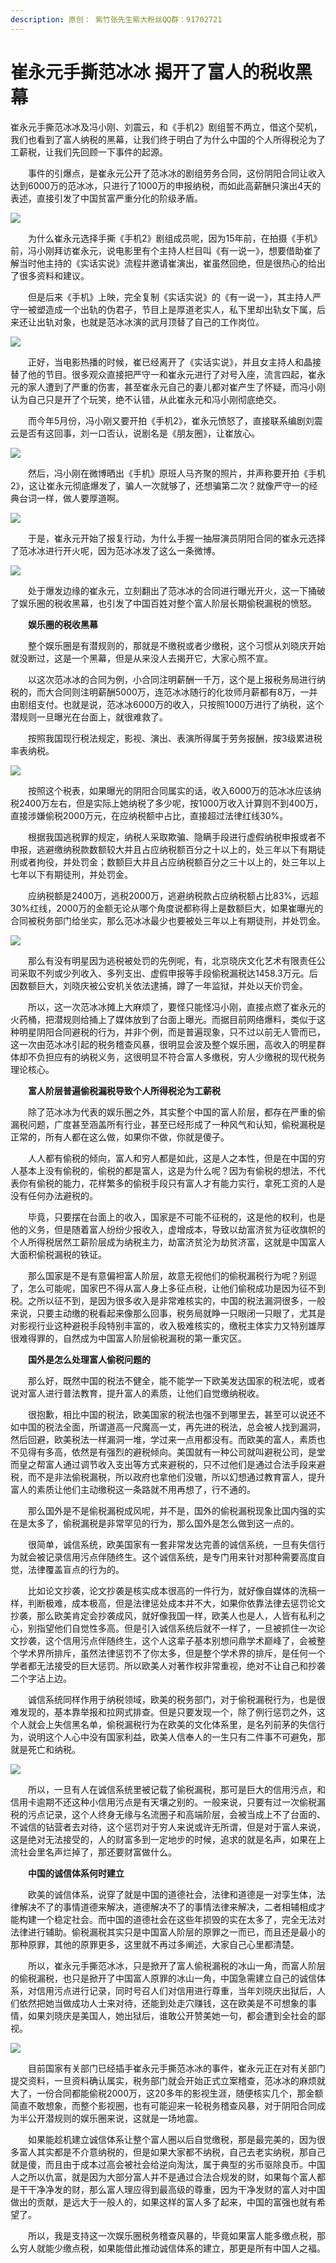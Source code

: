 ```yaml
---
description: 原创： 紫竹张先生紫大粉丝QQ群：91702721
---
```


# 崔永元手撕范冰冰 揭开了富人的税收黑幕

崔永元手撕范冰冰及冯小刚、刘震云，和《手机2》剧组誓不两立，借这个契机，我们也看到了富人纳税的黑幕，让我们终于明白了为什么中国的个人所得税沦为了工薪税，让我们先回顾一下事件的起源。

　　事件的引爆点，是崔永元公开了范冰冰的剧组劳务合同，这份阴阳合同让收入达到6000万的范冰冰，只进行了1000万的申报纳税，而如此高薪酬只演出4天的表述，直接引发了中国贫富严重分化的阶级矛盾。

![](http://e.thsi.cn/img/87a69706339dd173)

　　为什么崔永元选择手撕《手机2》剧组成员呢，因为15年前，在拍摄《手机》前，冯小刚拜访崔永元，说电影里有个主持人栏目叫《有一说一》，想要借助崔了解当时他主持的《实话实说》流程并邀请崔演出，崔虽然回绝，但是很热心的给出了很多资料和建议。

　　但是后来《手机》上映，完全复制《实话实说》的《有一说一》，其主持人严守一被塑造成一个出轨的伪君子，节目上是厚道老实人，私下里却出轨女下属，后来还让出轨对象，也就是范冰冰演的武月顶替了自己的工作岗位。

![](http://e.thsi.cn/img/a2b2d1895361e13b)

　　正好，当电影热播的时候，崔已经离开了《实话实说》，并且女主持人和晶接替了他的节目。很多观众直接把严守一和崔永元进行了对号入座，流言四起，崔永元的家人遭到了严重的伤害，甚至崔永元自己的妻儿都对崔产生了怀疑，而冯小刚认为自己只是开了个玩笑，绝不认错，从此崔永元和冯小刚彻底绝交。

　　而今年5月份，冯小刚又要开拍《手机2》，崔永元愤怒了，直接联系编剧刘震云是否有这回事，刘一口否认，说剧名是《朋友圈》，让崔放心。

![](http://e.thsi.cn/img/7e198c2a3b02912a)

　　然后，冯小刚在微博晒出《手机》原班人马齐聚的照片，并声称要开拍《手机2》，这让崔永元彻底爆发了，骗人一次就够了，还想骗第二次？就像严守一的经典台词一样，做人要厚道啊。

![](http://e.thsi.cn/img/975d5a59ab6f51df)

　　于是，崔永元开始了报复行动，为什么手握一抽屉演员阴阳合同的崔永元选择了范冰冰进行开火呢，因为范冰冰发了这么一条微博。

![](http://e.thsi.cn/img/5168e5ea21e2b80c)

　　处于爆发边缘的崔永元，立刻翻出了范冰冰的合同进行曝光开火，这一下捅破了娱乐圈的税收黑幕，也引发了中国百姓对整个富人阶层长期偷税漏税的愤怒。

　　**娱乐圈的税收黑幕**

　　整个娱乐圈是有潜规则的，那就是不缴税或者少缴税，这个习惯从刘晓庆开始就没断过，这是一个黑幕，但是从来没人去揭开它，大家心照不宣。

　　以这次范冰冰的合同为例，小合同注明薪酬一千万，这个是上报税务局进行纳税的，而大合同则注明薪酬5000万，连范冰冰随行的化妆师月薪都有8万，一并由剧组支付。也就是说，范冰冰6000万的收入，只按照1000万进行了纳税，这个潜规则一旦曝光在台面上，就很难救了。

　　按照我国现行税法规定，影视、演出、表演所得属于劳务报酬，按3级累进税率表纳税。

![](http://e.thsi.cn/img/6d706258190ee844)

　　按照这个税表，如果曝光的阴阳合同属实的话，收入6000万的范冰冰应该纳税2400万左右，但是实际上她纳税了多少呢，按1000万收入计算则不到400万，直接涉嫌偷税2000万元，在应纳税额中占比，直接超过法律红线30%。

　　根据我国逃税罪的规定，纳税人采取欺骗、隐瞒手段进行虚假纳税申报或者不申报，逃避缴纳税款数额较大并且占应纳税额百分之十以上的，处三年以下有期徒刑或者拘役，并处罚金；数额巨大并且占应纳税额百分之三十以上的，处三年以上七年以下有期徒刑，并处罚金。

　　应纳税额是2400万，逃税2000万，逃避纳税款占应纳税额占比83%，远超30%红线，2000万的金额无论从哪个角度说都称得上是数额巨大，如果崔曝光的合同被税务部门给坐实，那么范冰冰最少也要被处三年以上有期徒刑，并处罚金。

![](http://e.thsi.cn/img/698d8afd95d69d63)

　　那么有没有明星因为逃税被处罚的先例呢，有，北京晓庆文化艺术有限责任公司采取不列或少列收入、多列支出、虚假申报等手段偷税漏税达1458.3万元。后因数额巨大，刘晓庆被公安机关依法逮捕，蹲了一年监狱，并处以天价罚金。

　　所以，这一次范冰冰摊上大麻烦了，要怪只能怪冯小刚，直接点燃了崔永元的火药桶，把潜规则给捅上了媒体放到了台面上曝光。而据目前网络爆料，类似于这种明星阴阳合同避税的行为，并非个例，而是普遍现象，只不过以前无人管而已，这一次由范冰冰引起的税务稽查风暴，很明显会波及整个娱乐圈，高收入的明星群体却不负担应有的纳税义务，这很明显不符合富人多缴税，穷人少缴税的现代税务理论核心。

　　**富人阶层普遍偷税漏税导致个人所得税沦为工薪税**

　　除了范冰冰为代表的娱乐圈之外，其实整个中国的富人阶层，都存在严重的偷漏税问题，广度甚至涵盖所有行业，甚至已经形成了一种风气和认知，偷税漏税是正常的，所有人都在这么做，如果你不做，你就是傻子。

　　人人都有偷税的倾向，富人和穷人都是如此，这是人之本性，但是在中国的穷人基本上没有偷税的，偷税的都是富人，这是为什么呢？因为有偷税的想法，不代表你有偷税的能力，花样繁多的偷税手段只有富人才有能力实行，拿死工资的人是没有任何办法避税的。

　　毕竟，只要摆在台面上的收入，国家是不可能不征税的，这是他的权利，也是他的义务，但是随着富人纷纷少报收入，虚增成本，导致以劫富济贫为征收旗帜的个人所得税居然工薪阶层成为纳税主力，劫富济贫沦为劫贫济富，这就是中国富人大面积偷税漏税的铁证。

　　那么国家是不是有意偏袒富人阶层，故意无视他们的偷税漏税行为呢？别逗了，怎么可能呢，国家巴不得从富人身上多征点税，让他们偷税成功是因为征不到税。之所以征不到，是因为很多收入是非常难核实的，中国的税法漏洞很多，一般来说，只要主动缴的税看起来像那么回事，税务局就睁一只眼闭一只眼了，尤其是对影视行业这种避税手段特别丰富的，收入极难核实的，缴税主体实力又特别雄厚很难得罪的，自然成为中国富人阶层偷税漏税的第一重灾区。

　　**国外是怎么处理富人偷税问题的**

　　那么好，既然中国的税法不健全，能不能学一下欧美发达国家的税法呢，或者说对富人进行普法教育，提升富人的素质，让他们自觉缴纳税收。

　　很抱歉，相比中国的税法，欧美国家的税法也强不到哪里去，甚至可以说还不如中国的税法全面，所谓道高一尺魔高一丈，再先进的税法，总会被人找到漏洞，然后回避，欧美税法一样漏洞一堆，学过来一点用都没有。而欧美的富人，素质也不见得有多高，依然是有强烈的避税倾向。美国就有一种公司就叫避税公司，是堂而皇之帮富人通过调节收入支出等方式来避税的，只不过他们是通过合法手段来避税，而不是非法偷税漏税，所以政府也拿他们没辙，所以幻想通过教育富人，提升富人的素质让他们主动缴税这一条路就不用再想了，行不通的。

　　那么国外是不是偷税漏税成风呢，并不是，国外的偷税漏税现象比国内强的实在是太多了，偷税漏税是非常罕见的行为，那么国外是怎么做到这一点的。

　　很简单，诚信系统，欧美国家有一套非常发达完善的诚信系统，一旦有失信行为就会被记录信用污点伴随终生。这个诚信系统，是专门用来针对那种需要高度自觉，法律覆盖盲点的行为的。

　　比如论文抄袭，论文抄袭是核实成本很高的一件行为，就好像自媒体的洗稿一样，判断极难，成本极高，但是法律惩处成本并不大，如果你依靠法律去惩罚论文抄袭，那么欧美肯定会抄袭成风，就好像我国一样，欧美人也是人，人皆有私利之心，别指望他们自觉性多高。但是引入诚信系统后就不一样了，一旦被抓住一次论文抄袭，这个信用污点伴随终生，这个人这辈子基本别想问鼎学术巅峰了，会被整个学术界所排斥，虽然法律惩罚不了你太多，但是整个学术界的排斥，是任何一个学者都无法接受的巨大惩罚。所以欧美人对著作权非常重视，绝对不让自己和抄袭二个字沾上边。

　　诚信系统同样作用于纳税领域，欧美的税务部门，对于偷税漏税行为，也是很难发现的，基本靠举报和拉网式排查。但是只要发现一个，除了例行惩罚之外，这个人就会上失信黑名单，偷税漏税行为在欧美的文化体系里，是名列前茅的失信行为，说明这个人心中没有国家利益，欧美人信奉人的一生只有二件事不可避免，那就是死亡和纳税。

![](http://e.thsi.cn/img/739ecacf0fc63867)

　　所以，一旦有人在诚信系统里被记载了偷税漏税，那可是巨大的信用污点，和信用卡逾期不还这种小信用污点是有天壤之别的。一般来说，只要有过一次偷税漏税的污点记录，这个人终身无缘与名流圈子和高端阶层，会被当成上不了台面的、不诚信的钻营者去对待，这个惩罚对于穷人来说或许无所谓，但是对于富人来说，这是绝对无法接受的，人的财富多到一定地步的时候，追求的就是名声，如果在上流社会里名声烂掉了，那还要财富做什么。

　　**中国的诚信体系何时建立**

　　欧美的诚信体系，说穿了就是中国的道德社会，法律和道德是一对孪生体，法律解决不了的事情道德来解决，道德解决不了的事情法律来解决，二者相辅相成才能构建一个稳定社会。而中国的道德社会在这些年损毁的实在太多了，完全无法对法律进行辅助。偷税漏税其实只是中国富人阶层的原罪之一而已，而且还是最小的那种原罪，其他的原罪更多，这里就不再过多阐述，大家自己心里都清楚。

　　所以，崔永元手撕范冰冰，只是掀开了富人偷税漏税的冰山一角，而富人阶层的偷税漏税，也只是掀开了中国富人原罪的冰山一角，中国急需建立自己的诚信体系，对信用污点进行记录，同时号召人们对信用进行尊重，当年刘晓庆出狱后，人们依然把她当做成功人士来对待，还能到处走穴赚钱，这在欧美是不可想象的事情，如果刘晓庆是美国人，她出狱后，谁敢公开赞美她一句，都会遭到全社会的鄙视。

![](http://e.thsi.cn/img/8a4b3398d0105536)

　　目前国家有关部门已经插手崔永元手撕范冰冰的事件，崔永元正在对有关部门提交资料，一旦资料确认属实，税务部门就会开始正式立案稽查，范冰冰的麻烦就大了，一份合同都能偷税2000万，这20多年的影视生涯，随便核实几个，那金额简直不敢想象，而整个影视圈，也有可能迎来一轮税务稽查风暴，对于阴阳合同成为半公开潜规则的娱乐圈来说，这就是一场地震。

　　如果能趁机建立诚信体系让整个富人圈以后自觉缴税，那是最完美的，因为很多富人其实都是不介意纳税的，但是如果大家都不纳税，自己去老实纳税，那自己就是傻，而且由于成本过高会被社会给逆向淘汰，属于典型的劣币驱除良币。中国人之所以仇富，就是因为大部分富人并不是通过合法合规发的财，如果每个富人都是干干净净发的财，那么富人理应得到最高级的尊重，因为干净发财的富人对中国做出的贡献，是远大于一般人的，如果这样的富人多了起来，中国的富强也就有希望了。

　　所以，我是支持这一次娱乐圈税务稽查风暴的，毕竟如果富人能多缴点税，那么穷人就能少缴点税，如果能借此推动诚信体系的建立，那更是所有中国人之福。

